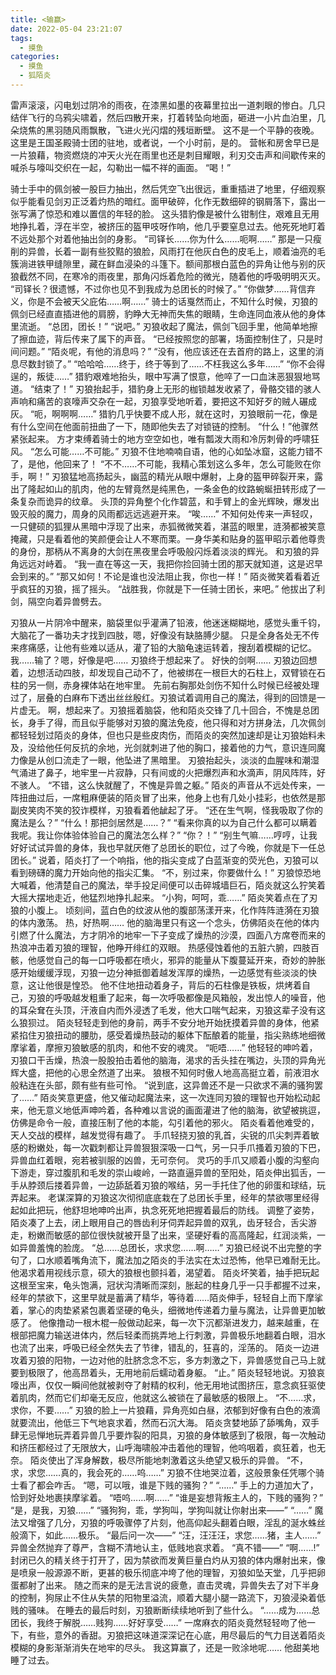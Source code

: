 ```yaml
---
title: <输赢>
date: 2022-05-04 23:21:07
tags:
  - 摸鱼
categories:
  - 摸鱼
  - 狐陌炎
---
```

雷声滚滚，闪电划过阴冷的雨夜，在漆黑如墨的夜幕里拉出一道刺眼的惨白。几只结伴飞行的乌鸦尖啸着，然后四散开来，打着转坠向地面，砸进一小片血泊里，几朵烧焦的黑羽随风雨飘散，飞进火光闪熠的残垣断壁。
这不是一个平静的夜晚。
这里是王国圣殿骑士团的驻地，或者说，一个小时前，是的。
营帐和房舍早已是一片狼藉，物资燃烧的冲天火光在雨里也还是刺目耀眼，利刃交击声和间歇传来的喊杀与嚎叫交织在一起，勾勒出一幅不祥的画面。
“喝！”
<!-- more -->
骑士手中的佩剑被一股巨力抽出，然后凭空飞出很远，重重插进了地里，仔细观察似乎能看见剑刃正泛着灼热的暗红。面甲破碎，化作无数细碎的钢屑落下，露出一张写满了惊恐和难以置信的年轻的脸。
这头猎豹像是被什么钳制住，艰难且无用地挣扎着，浮在半空，被挤压的盔甲吱呀作响，他几乎要窒息过去。他死死地盯着不远处那个对着他抽出剑的身影。
“司铎长……你为什么……呃啊……”
那是一只瘦削的异兽，长着一副有些狡黠的狼脸，风雨打在他灰白色的皮毛上，顺着油亮的毛簇淌进铁甲缝隙里，藏在鲜血浸染的斗篷下。额间那根白蓝色的异角让他与别的灰狼截然不同，在寒冷的雨夜里，那角闪烁着危险的微光，随着他的呼吸明明灭灭。
“司铎长？很遗憾，不过你也见不到我成为总团长的时候了。”
“你做梦……背信弃义，你是不会被天父庇佑……啊……”
骑士的话戛然而止，不知什么时候，刃狼的佩剑已经直直插进他的肩膀，豹睁大无神而失焦的眼睛，生命连同血液从他的身体里流逝。
“总团，团长！”
“说吧。”
刃狼收起了魔法，佩剑飞回手里，他简单地擦了擦血迹，背后传来了属下的声音。
“已经按照您的部署，场面控制住了，只是时间问题。”
“陌炎呢，有他的消息吗？”
“没有，他应该还在去首府的路上，这里的消息尽数封锁了。”
“哈哈哈……终于，终于等到了……不枉我这么多年……”
“你不会得逞的，叛徒……”
猎豹艰难地抬头，眼中写满了恨意，他啐了一口血沫恶狠狠地骂道。
“结束了！”
刃狼抬起手，猎豹身上无形的枷锁越发收紧了，骨骼交错的骇人声响和痛苦的哀嚎声交杂在一起，刃狼享受地听着，要把这不知好歹的贼人碾成灰。
“呃，啊啊啊……”
猎豹几乎快要不成人形，就在这时，刃狼眼前一花，像是有什么空间在他面前扭曲了一下，随即他失去了对锁链的控制。
“什么！”他骤然紧张起来。
方才束缚着骑士的地方空空如也，唯有瓢泼大雨和冷厉刺骨的呼啸狂风。
“怎么可能……不可能。”
刃狼不住地喃喃自语，他的心如坠冰窟，这能力错不了，是他，他回来了！
“不不……不可能，我精心策划这么多年，怎么可能败在你手，啊！”
刃狼猛地高扬起头，幽蓝的精光从眼中爆射，上身的盔甲碎裂开来，露出了隆起如山的肌肉，他的左臂竟然是纯黑色，一条金色的纹路蜿蜒扭转形成了一条复杂而诡异的纹章。
头顶的异角整个化作碧蓝，和手臂上的金光辉映，爆发出毁灭般的魔力，周身的风雨都远远逃避开来。
“唉……”
不知何处传来一声轻叹，一只健硕的狐狸从黑暗中浮现了出来，赤狐微微笑着，湛蓝的眼里，涟漪都被笑意掩藏，只是看着他的笑颜便会让人不寒而栗。一身华美和贴身的盔甲昭示着他尊贵的身份，那柄从不离身的大剑在黑夜里会呼吸般闪烁着淡淡的辉光。
和刃狼的异角远远对峙着。
“我一直在等这一天，我把你捡回骑士团的那天就知道，这是迟早会到来的。”
“那又如何！不论是谁也没法阻止我，你也一样！”
陌炎微笑着看着近乎疯狂的刃狼，摇了摇头。
“战胜我，你就是下一任骑士团长，来吧。”
他拔出了利剑，隔空向着异兽劈去。

刃狼从一片阴冷中醒来，脑袋里似乎灌满了铅液，他迷迷糊糊地，感觉头重千钧，大脑花了一番功夫才找到四肢，嗯，好像没有缺胳膊少腿。
只是全身各处无不传来疼痛感，让他有些难以适从，灌了铅的大脑龟速运转着，搜刮着模糊的记忆。
我……输了？嗯，好像是吧……
刃狼终于想起来了。
好快的剑啊……
刃狼边回想着，边想活动四肢，却发现自己动不了，他被绑在一根巨大的石柱上，双臂锁在石柱的另一侧，赤身裸体站在地牢里。
先前右胸那处剑伤不知什么时候已经被处理过了，层叠的白麻布下透出丝丝殷红。刃狼试着调用自己的魔法，得到的回馈是一片虚无。
啊，想起来了。刃狼摇着脑袋，他和陌炎交锋了几十回合，不愧是总团长，身手了得，而且似乎能够对刃狼的魔法免疫，他只得和对方拼身法，几次佩剑都轻轻划过陌炎的身体，但也只是些皮肉伤，而陌炎的突然加速却是让刃狼始料未及，没给他任何反抗的余地，光剑就刺进了他的胸口，接着他的力气，意识连同魔力像是从创口流走了一眼，他坠进了黑暗里。
刃狼抬起头，淡淡的血腥味和潮湿气涌进了鼻子，地牢里一片寂静，只有间或的火把爆烈声和水滴声，阴风阵阵，好不骇人。
“不错，这么快就醒了，不愧是异兽之躯。”
陌炎的声音从不远处传来，一阵扭曲过后，一席粗麻便装的陌炎冒了出来，他身上也有几处小挂彩，也依然是那副皮笑肉不笑的狡诈模样，刃狼看着他龇起了牙。
“还在生气啊，怪我吸取了你的魔法是么？”
“什么！那把剑居然是……？”
“看来你真的以为自己什么都可以瞒着我呢。我让你体验体验自己的魔法怎么样？”
“你？！”
“别生气嘛……哼哼，让我好好试试异兽的身体，我也早就厌倦了总团长的职位，过了今晚，你就是下一任总团长。”
说着，陌炎打了一个响指，他的指尖变成了白蓝渐变的荧光色，刃狼可以看到磅礴的魔力开始向他的指尖汇集。
“不，别过来，你要做什么！”
刃狼惊恐地大喊着，他清楚自己的魔法，举手投足间便可以击碎城墙巨石，陌炎就这么狞笑着大摇大摆地走近，他猛烈地挣扎起来。
“小狗，呵呵，乖……”
陌炎笑着点在了刃狼的小腹上。
顷刻间，蓝白色的纹波从他的腹部荡漾开来，化作阵阵涟漪在刃狼的体内激荡。
热，好热啊……
他的脑海里只有这一个念头，仿佛陌炎在他的体内引燃了什么魔法，方才阴冷的地牢一下子变成了燥热的沙漠，四面八方席卷而来的热浪冲击着刃狼的理智，他睁开绯红的双眼。
热感侵蚀着他的五脏六腑，四肢百骸，他感觉自己的每一口呼吸都在喷火，邪异的能量从下腹蔓延开来，奇妙的肿胀感开始缓缓浮现，刃狼一边分神抵御着越发浑厚的燥热，一边感觉有些淡淡的快意，这让他很是惶恐。
他不住地扭动着身子，背后的石柱像是铁板，烘烤着自己，刃狼的呼吸越发粗重了起来，每一次呼吸都像是风箱般，发出惊人的噪音，他的耳朵耷在头顶，汗液自内而外浸透了毛发，他大口喘气起来，刃狼这辈子没有这么狼狈过。
陌炎轻轻走到他的身前，两手不安分地开始抚摸着异兽的身体，他紧紧掐住刃狼扭动的腰肋，感受着燥热鼓动的躯体下酝酿着的能量，指尖熟练地细微摩挲着，摩擦刃狼敏感的肌肉，和他不安的魂灵。
“呃唔……”
他轻轻的呻吟着，刃狼口干舌燥，热浪一股股拍击着他的脑海，渴求的舌头挂在嘴边，头顶的异角光辉大盛，把他的心思全然道了出来。
狼根不知何时傲人地高高挺立着，前液泪水般粘连在头部，颇有些有些可怜。
“说到底，这异兽还不是一只欲求不满的骚狗罢了……”
陌炎笑意更盛，他又催动起魔法来，这一次连同刃狼的理智也开始松动起来，他无意义地低声呻吟着，各种难以言说的画面灌进了他的脑海，欲望被挑逗，仿佛是命令一般，直接压制了他的本能，勾引着他的邪火。
陌炎看着他难受的，天人交战的模样，越发觉得有趣了。
手爪轻挠刃狼的乳首，尖锐的爪尖刺弄着敏感的粉嫩处，每一次戳刺都让异兽狠狠深吸一口气，另一只手爪搔着刃狼的下巴，异兽血红着眼，宛若被驯服的凶兽，无可奈何。
灵巧的手爪又顺着小腹的沟壑向下游走，穿过腹肌和毛发的崇山峻岭，一路直逼异兽的至阳处，陌炎伸出狐舌，一手从脖颈后搂着异兽，一边舔舐着刃狼的喉结，另一手托住了他的卵蛋和球结，玩弄起来。
老谋深算的刃狼这次彻彻底底栽在了总团长手里，经年的禁欲哪里经得起如此把玩，他舒坦地呻吟出声，执念死死地把握着最后的防线。
调整了姿势，陌炎凑了上去，闭上眼用自己的唇齿利牙伺弄起异兽的双乳，齿牙轻合，舌尖游走，粉嫩而敏感的部位很快就被开垦了出来，坚硬好看的高高隆起，红润淡紫，一如异兽羞愧的脸庞。
“总……总团长，求求您……啊……”
刃狼已经说不出完整的字句了，口水顺着嘴角流下，魔法加之陌炎的手法实在太过恐怖，他早已难耐无比。他渴求着用视线示意，硕大的狼根也颤抖着，渴望着。
陌炎坏笑着，抽手把玩起这根至宝来，龟头饱满，冠状沟清晰而深刻，胀起的柱身几乎一只手都握不过来，经年的禁欲下，这里早就是蓄满了精华，等待着……陌炎伸手，轻轻自上而下摩挲着，掌心的肉垫紧紧包裹着坚硬的龟头，细微地传递着力量与魔法，让异兽更加敏感了。
他像撸动一根木棍一般做动起来，每一次下沉都渐进发力，越来越重，在根部把魔力输送进体内，然后轻柔而挑弄地上行刺激，异兽极乐地翻着白眼，泪水也流了出来，呼吸已经全然失去了节律，错乱的，狂喜的，淫荡的。
陌炎一边进攻着刃狼的阳物，一边对他的肚脐念念不忘，多方刺激之下，异兽感觉自己马上就要到极限了，他高昂着头，无用地前后蠕动着身躯。
“止。”
陌炎轻轻地说。刃狼哀嚎出声，仅仅一瞬间他就被剥夺了射精的权利，他无用地试图挤压，意念疯狂驱使着肌肉，然而它们却毫无反应，他就这么被锁在了最敏感的极限上。
“不……求，求你，不要……”
刃狼的脸上一片狼藉，异角亮如白昼，浓郁到好像有白色的液滴就要流出，他低三下气地哀求着，然而石沉大海。
陌炎贪婪地舔了舔嘴角，双手肆无忌惮地玩弄着异兽几乎要炸裂的阳具，刃狼的身体敏感到了极限，每一次触动和挤压都经过了无限放大，山呼海啸般冲击着他的理智，他呜咽着，疯狂着，也无奈。
陌炎使出了浑身解数，极尽所能地刺激着这头绝望又极乐的异兽。
“不，求，求您……真的，我会死的……呜……”
刃狼不住地哭泣着，这般景象任凭哪个骑士看了都会咋舌。
“嗯，可以哦，谁是下贱的骚狗？”
“……”
手上的力道加大了，恰到好处地裹挟摩挲着。
“唔呜……啊……”
“谁是妄想背叛主人的，下贱的骚狗？”
“是，是我，刃狼……”
“骚狗狗，乖，学狗叫，学狗叫就让你射出来——”
“……”
魔法又增强了几分，刃狼的呼吸骤停了片刻，他高仰起头翻着白眼，淫乱的涎水蛛丝般滴下，如此……极乐。
“最后问一次——”
“汪，汪汪汪，求您……猪，主人……”
异兽全然抛弃了尊严，含糊不清地认主，低贱地哀求着。
“真不错——”
“啊……!”
封闭已久的精关终于打开了，因为禁欲而发黄巨量白灼从刃狼的体内爆射出来，像是喷泉一般源源不断，更甚的极乐彻底冲垮了他的理智，刃狼如坠天堂，几乎把卵蛋都射了出来。
随之而来的是无法言说的疲惫，直击灵魂，异兽失去了对下半身的控制，狗尿止不住从失禁的阳物里溢流，顺着大腿小腿一路流下，刃狼浸染着低贱的骚味。
在睡去的最后时刻，刃狼断断续续地听到了些什么。
“……成为……总团长，我终于解脱……贱狗……好好享受……”
一席麻衣的陌炎竟然轻轻吻了他一下，有些，意外的香甜。刃狼把这味道深深记在心底，用尽最后的气力目送着陌炎模糊的身影渐渐消失在地牢的尽头。
我这算赢了，还是一败涂地呢……
他甜美地睡了过去。